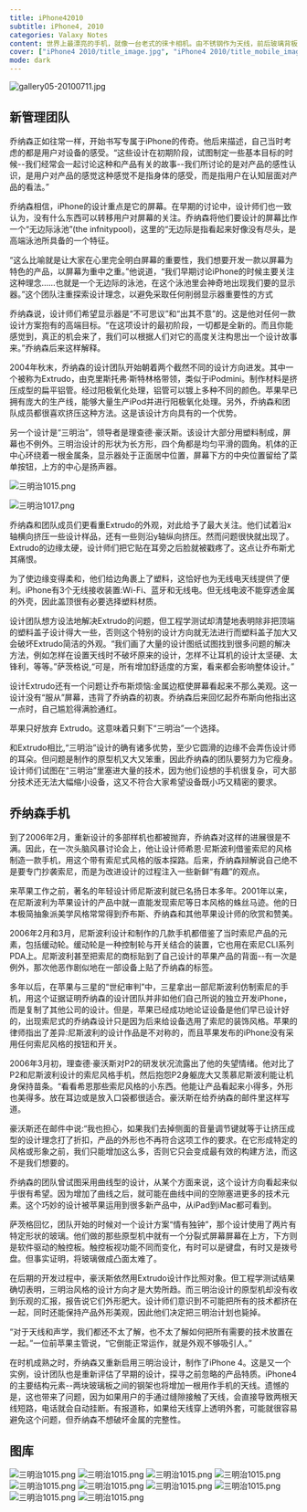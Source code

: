 ```yaml
---
title: iPhone42010
subtitle: iPhone4, 2010
categories: Valaxy Notes
content: 世界上最漂亮的手机，就像一台老式的徕卡相机。由不锈钢作为天线，前后玻璃背板形成三明治结构。
cover: ["iPhone4 2010/title_image.jpg", "iPhone4 2010/title_mobile_image.jpg"]
mode: dark
---
```


![gallery05-20100711.jpg](./gallery05-20100711.jpg)

## 新管理团队

乔纳森正如往常一样，开始书写专属于iPhone的传奇。他后来描述，自己当时考虑的都是用户对设备的感受。“这些设计在初期阶段，试图制定一些基本目标的时候--我们经常会一起讨论这种和产品有关的故事--我们所讨论的是对产品的感性认识，是用户对产品的感觉这种感觉不是指身体的感受，而是指用户在认知层面对产品的看法。”

乔纳森相信，iPhone的设计重点是它的屏幕。在早期的讨论中，设计师们也一致认为，没有什么东西可以转移用户对屏幕的关注。乔纳森将他们要设计的屏幕比作一个“无边际泳池”(the infnitypool)，这里的“无边际是指看起来好像没有尽头，是高端泳池所具备的一个特征。

“这么比喻就是让大家在心里完全明白屏幕的重要性，我们想要开发一款以屏幕为特色的产品，以屏幕为重中之重。”他说道，“我们早期讨论iPhone的时候主要关注这种理念……也就是一个无边际的泳池，在这个泳池里会神奇地出现我们要的显示器。”这个团队注重探索设计理念，以避免采取任何削弱显示器重要性的方式

乔纳森说，设计师们希望显示器是“不可思议”和“出其不意”的。这是他对任何一款设计方案抱有的高端目标。“在这项设计的最初阶段，一切都是全新的。而且你能感觉到，真正的机会来了，我们可以根据人们对它的高度关注构思出一个设计故事来。”乔纳森后来这样解释。

2004年秋末，乔纳森的设计团队开始朝着两个截然不同的设计方向进发。其中一个被称为Extrudo，由克里斯托弗·斯特林格带领，类似于iPodmini。制作材料是挤压成型的扁平铝管。经过阳极氧化处理，铝管可以镀上多种不同的颜色。苹果早已拥有庞大的生产线，能够大量生产iPod并进行阳极氧化处理。另外，乔纳森和团队成员都很喜欢挤压这种方法。这是该设计方向具有的一个优势。

另一个设计是“三明治”，领导者是理查德·豪沃斯。该设计大部分用塑料制成，屏幕也不例外。三明治设计的形状为长方形，四个角都是均匀平滑的圆角。机体的正中心环绕着一根金属条，显示器处于正面居中位置，屏幕下方的中央位置留给了菜单按钮，上方的中心是扬声器。

![三明治1015.png](./三明治1015.png)

![三明治1017.png](./三明治1017.png)

乔纳森和团队成员们更看重Extrudo的外观，对此给予了最大关注。他们试着沿x轴横向挤压一些设计样品，还有一些则沿y轴纵向挤压。然而问题很快就出现了。Extrudo的边缘太硬，设计师们把它贴在耳旁之后脸就被戳疼了。这点让乔布斯尤其痛恨。

为了使边缘变得柔和，他们给边角裹上了塑料，这恰好也为无线电天线提供了便利。iPhone有3个无线接收装置:Wi-Fi、蓝牙和无线电。但无线电波不能穿透金属的外壳，因此盖顶很有必要选择塑料材质。

设计团队想方设法地解决Extrudo的问题，但工程学测试却清楚地表明除非把顶端的塑料盖子设计得大一些，否则这个特别的设计方向就无法进行而塑料盖子加大又会破坏Extrudo简洁的外观。“我们画了大量的设计图纸试图找到很多问题的解决方法，例如怎样在设置天线时不破坏原来的设计，怎样不让耳机的设计太坚硬、太锋利，等等。”萨茨格说,“可是，所有增加舒适度的方案，看来都会影响整体设计。”

设计Extrudo还有一个问题让乔布斯烦恼:金属边框使屏幕看起来不那么美观。这一设计没有“服从”屏幕，违背了乔纳森的初衷。乔纳森后来回忆起乔布斯向他指出这一点时，自己尴尬得满脸通红。

苹果只好放弃 Extrudo。这意味着只剩下“三明治”一个选择。

和Extrudo相比,“三明治”设计的确有诸多优势，至少它圆滑的边缘不会弄伤设计师的耳朵。但问题是制作的原型机又大又笨重，因此乔纳森的团队要努力为它瘦身。设计师们试图在“三明治”里塞进大量的技术，因为他们设想的手机很复杂，可大部分技术还无法大幅缩小设备，这又不符合大家希望设备既小巧又精密的要求。

## 乔纳森手机

到了2006年2月，重新设计的多部样机也都被抛弃，乔纳森对这样的进展很是不满。因此，在一次头脑风暴讨论会上，他让设计师希恩·尼斯波利借鉴索尼的风格制造一款手机，用这个带有索尼式风格的版本探路。后来，乔纳森辩解说自己绝不是要专门抄袭索尼，而是为改进设计的过程注入一些新鲜“有趣”的观点。

来苹果工作之前，著名的年轻设计师尼斯波利就已名扬日本多年。2001年以来，在尼斯波利为苹果设计的产品中就一直能发现索尼等日本风格的蛛丝马迹。他的日本极简抽象派美学风格常常得到乔布斯、乔纳森和其他苹果设计师的欣赏和赞美。

2006年2月和3月，尼斯波利设计和制作的几款手机都借鉴了当时索尼产品的元素，包括缓动轮。缓动轮是一种控制轮与开关结合的装置，它也用在索尼CLI系列PDA上。尼斯波利甚至把索尼的商标贴到了自己设计的苹果产品的背面--有一次是例外，那次他恶作剧似地在一部设备上贴了乔纳森的标签。

多年以后，在苹果与三星的“世纪审判”中，三星拿出一部尼斯波利仿制索尼的手机，用这个证据证明乔纳森的设计团队并非如他们自己所说的独立开发iPhone，而是复制了其他公司的设计。但是，苹果已经成功地论证设备是他们早已设计好的，出现索尼式的乔纳森设计只是因为后来给设备选用了索尼的装饰风格。苹果的律师指出了差异:尼斯波利的设计作品是不对称的，而且苹果发布的iPhone没有采用任何索尼风格的按钮和开关。

2006年3月初，理查德·豪沃斯对P2的研发状况流露出了他的失望情绪。他对比了P2和尼斯波利设计的索尼风格手机，然后抱怨P2身躯庞大又羡慕尼斯波利能让机身保持苗条。“看看希恩那些索尼风格的小东西。他能让产品看起来小得多，外形也美得多。放在耳边或是放入口袋都很适合。豪沃斯在给乔纳森的邮件里这样写道。

豪沃斯还在邮件中说:“我也担心，如果我们去掉侧面的音量调节键就等于让挤压成型的设计理念打了折扣，产品的外形也不再符合这项工作的要求。在它形成特定的风格或形象之前，我们只能增加这么多，否则它只会变成最有效的构建方法，而这不是我们想要的。

乔纳森的团队曾试图采用曲线型的设计，从某个方面来说，这个设计方向看起来似乎很有希望。因为增加了曲线之后，就可能在曲线中间的空隙塞进更多的技术元素。这个巧妙的设计被苹果运用到很多新产品中，从iPad到iMac都可看到。

萨茨格回忆，团队开始的时候对一个设计方案“情有独钟”，那个设计使用了两片有特定形状的玻璃。他们做的那些原型机中就有一个分裂式屏幕屏幕在上方，下方则是软件驱动的触控板。触控板视功能不同而变化，有时可以是键盘，有时又是拨号盘。但事实证明，将玻璃做成凸面太难了。

在后期的开发过程中，豪沃斯依然用Extrudo设计作比照对象。但工程学测试结果确切表明，三明治风格的设计方向才是大势所趋。而三明治设计的原型机却没有收到乐观的汇报，报告说它们外形肥大。设计师们意识到不可能把所有的技术都挤在一起，同时还能保持产品外形美观，因此他们决定把三明治计划也毙掉。

“对于天线和声学，我们都还不太了解，也不太了解如何把所有需要的技术放置在一起。”一位前苹果主管说，“它倒能正常运作，就是外观不够吸引人。”

在时机成熟之时，乔纳森又重新启用三明治设计，制作了iPhone 4。这是又一个实例，设计团队也是重新评估了早期的设计，探寻之前忽略的产品特质。iPhone4的主要结构元素--两块玻璃板之间的钢架也将增加一根用作手机的天线。遗憾的是，这也带来了问题，因为如果用户的手通过缝隙接触了天线，会直接导致两根天线短路，电话就会自动挂断。有报道称，如果给天线穿上透明外套，可能就很容易避免这个问题，但乔纳森不想破坏金属的完整性。

## 图库

![三明治1015.png](./gallery01-20100607.jpg)
![三明治1015.png](./gallery02-20100607.jpg)
![三明治1015.png](./gallery03-20100607.jpg)
![三明治1015.png](./gallery06-20100627.jpg)
![三明治1015.png](./gallery07-20100607.jpg)
![三明治1015.png](./gallery08-20100607.jpg)
![三明治1015.png](./gallery09-20100607.jpg)
![三明治1015.png](./gallery10-20100607.jpg)
![三明治1015.png](./gallery11-20100607.jpg)
![三明治1015.png](./gallery12-20100607.jpg)

